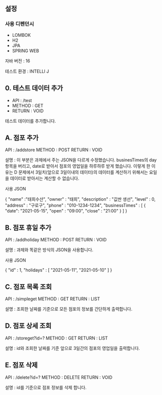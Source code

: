## 설정

### 사용 디펜던시

- LOMBOK
- H2
- JPA
- SPRING WEB

자바 버전 : 16

테스트 환경 : INTELLI J 

## 0. 테스트 데이터 추가

- API : /test
- METHOD : GET
- RETURN : VOID

테스트 데이터를 추가합니다. 

## A. 점포 추가

API : /addstore
METHOD : POST
RETURN : VOID

설명 : 이 부분은 과제에서 주는 JSON을 다르게 수정했습니다.
businesTimes의 day 항목을 버리고, date로 받아서 점포의 영업일을 하루하루 받게 했습니다. 이렇게 한 이유는 D 문제에서 3일치(앞으로 3일이내의  데이터)의 데이터를 계산하기 위해서는 요일을 데이터로 받아서는 계산할 수 없습니다.

사용 JSON

{
"name" :"태희수산",
"owner" : "태희",
"description" : "값싼 생선",
"level" : 0,
"address" : "구로구",
"phone" : "010-1234-1234",
"businessTimes" : [
{
"date": "2021-05-15",
"open" : "09:00",
"close" : "21:00"
}
]
}

## B. 점포 휴일 추가

API : /addholiday
METHOD : POST
RETURN : VOID

설명 : 과제와 똑같은 방식의 JSON을 사용합니다.

사용 JSON

{
"id" : 1,
"holidays" : [
"2021-05-11",
"2021-05-10"
]
}

## C. 점포 목록 조회

API : /simpleget
METHOD : GET
RETURN : LIST<SimpleStoreVo>

설명 : 조회한 날짜를 기준으로 모든 점포의 정보를 간단하게 출력합니다.

## D. 점포 상세 조회

API : /storeget?id=?
METHOD : GET
RETURN : LIST<StoreVo>

설명 : id와 조회한 날짜를 기준 앞으로 3일간의 점포의 영업일을 출력합니다.

## E. 점포 삭제

API : /delete?id=?
METHOD : DELETE
RETURN : VOID

설명 : id를 기준으로 점포 정보를 삭제 합니다.
